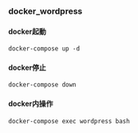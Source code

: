 ### docker_wordpress

#### docker起動
```
docker-compose up -d
```
#### docker停止
```
docker-compose down
```
#### docker内操作
```
docker-compose exec wordpress bash
```
